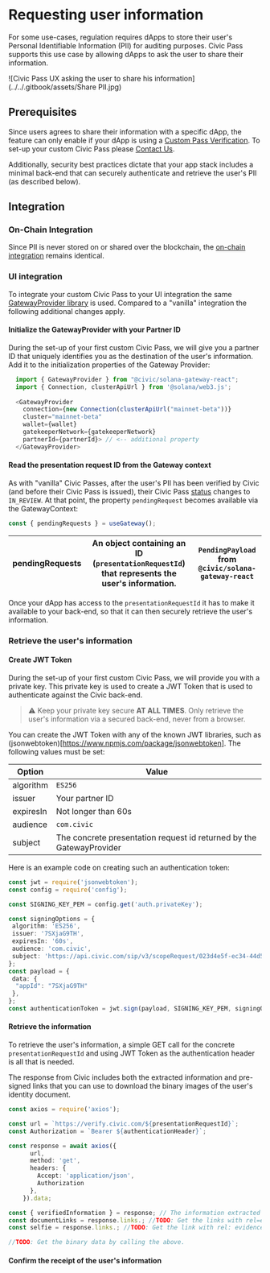 # Requesting user information

 For some use-cases, regulation requires dApps to store their user's Personal Identifiable Information (PII) for 
 auditing purposes. Civic Pass supports this use case by allowing dApps to ask the user to share their information.

![Civic Pass UX asking the user to share his information](../../.gitbook/assets/Share PII.jpg)

## Prerequisites

 Since users agrees to share their information with a specific dApp, the feature can only enable if your dApp is using a
 [Custom Pass Verification](civic-pass/selecting-a-pass.md). To set-up your custom Civic Pass please  [Contact Us](https://share.hsforms.com/1NvBk0zfyR3aWcMosBxJETQbzn0a).

 Additionally, security best practices dictate that your app stack includes a minimal back-end that can securely authenticate and retrieve 
 the user's PII (as described below).

## Integration

### On-Chain Integration

Since PII is never stored on or shared over the blockchain, the [on-chain integration](civic-pass/on-chain-integration.md) remains identical.

### UI integration

To integrate your custom Civic Pass to your UI integration the same [GatewayProvider library](civic-pass/ui-integration-react-component/the-gateway-provider.md) 
is used. Compared to a "vanilla" integration the following additional changes apply.

#### Initialize the GatewayProvider with your Partner ID

During the set-up of your first custom Civic Pass, we will give you a partner ID that uniquely identifies you as the 
destination of the user's information. Add it to the initialization properties of the Gateway Provider:
  
```typescript
  import { GatewayProvider } from "@civic/solana-gateway-react";
  import { Connection, clusterApiUrl } from '@solana/web3.js';
  
  <GatewayProvider
    connection={new Connection(clusterApiUrl("mainnet-beta"))}
    cluster="mainnet-beta"
    wallet={wallet}
    gatekeeperNetwork={gatekeeperNetwork} 
    partnerId={partnerId}> // <-- additional property
  </GatewayProvider>
```

#### Read the presentation request ID from the Gateway context 

As with "vanilla" Civic Passes, after the user's PII has been verified by Civic (and before their Civic Pass is issued),
their Civic Pass [status](civic-pass/ui-integration-react-component/the-gateway-provider.md) changes to `IN_REVIEW`.
At that point, the property `pendingRequest` becomes available via the GatewayContext:

```typescript
const { pendingRequests } = useGateway();
```

| **pendingRequests** | An object containing an ID (`presentationRequestId`) that represents the user's information. | `PendingPayload` from `@civic/solana-gateway-react` |
|---------------------|------------------------------------------------------------------------------------------------------------------------------|-----------------------------------------------------|

Once your dApp has access to the `presentationRequestId` it has to make it available to your back-end, so that it
can then securely retrieve the user's information.

### Retrieve the user's information

#### Create JWT Token

During the set-up of your first custom Civic Pass, we will provide you with a private key. This private key is used to 
create a JWT Token that is used to authenticate against the Civic back-end. 

> :warning: Keep your private key secure **AT ALL TIMES**. Only retrieve the user's information via a secured back-end, 
> never from a browser.

You can create the JWT Token with any of the known JWT libraries, such as (jsonwebtoken)[https://www.npmjs.com/package/jsonwebtoken]. 
The following values must be set:

| Option    | Value                                                                |
|-----------|----------------------------------------------------------------------|
| algorithm | `ES256`                                                              |
| issuer    | Your partner ID                                                      |
| expiresIn | Not longer than 60s                                                  |
| audience  | `com.civic`                                                          |
| subject   | The concrete presentation request id returned by the GatewayProvider |

Here is an example code on creating such an authentication token:

```typescript
const jwt = require('jsonwebtoken');
const config = require('config');

const SIGNING_KEY_PEM = config.get('auth.privateKey');

const signingOptions = {
 algorithm: 'ES256',
 issuer: '7SXjaG9TH',
 expiresIn: '60s',
 audience: 'com.civic',
 subject: 'https://api.civic.com/sip/v3/scopeRequest/023d4e5f-ec34-44d5-84ba-7e15ae53a718'
};
const payload = {
 data: {
  "appId": "7SXjaG9TH"
 },
};
const authenticationToken = jwt.sign(payload, SIGNING_KEY_PEM, signingOptions);
```

#### Retrieve the information

To retrieve the user's information, a simple GET call for the concrete `presentationRequestId` and using JWT Token as 
the authentication header is all that is needed.

The response from Civic includes both the extracted information and pre-signed links that you can use to download the
binary images of the user's identity document.


```typescript
const axios = require('axios');

const url = `https://verify.civic.com/${presentationRequestId}`;
const Authorization = `Bearer ${authenticationHeader}`;

const response = await axios({
      url,
      method: 'get',
      headers: {
        Accept: 'application/json',
        Authorization
      },
    }).data;

const { verifiedInformation } = response; // The information extracted from the user's id document TODO: The walletAddress is not included yet.
const documentLinks = response.links.; //TODO: Get the links with rel=evidence-document
const selfie = response.links.; //TODO: Get the link with rel: evidence-selfie

//TODO: Get the binary data by calling the above.
```




#### Confirm the receipt of the user's information






